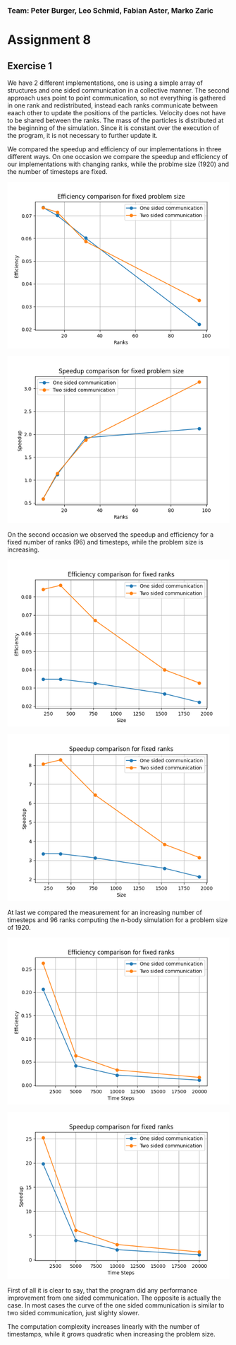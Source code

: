 ### Team: Peter Burger, Leo Schmid, Fabian Aster, Marko Zaric
# Assignment 8

## Exercise 1

We have 2 different implementations, one is using a simple array of structures and one sided communication in a collective manner. The second approach uses point to point communication, so not everything is gathered in one rank and redistributed, instead each ranks communicate between eaach other to update the positions of the particles. Velocity does not have to be shared between the ranks. The mass of the particles is distributed at the beginning of the simulation. Since it is constant over the execution of the program, it is not necessary to further update it.

We compared the speedup and efficiency of our implementations in three different ways. On one occasion we compare the speedup and efficiency of our implementations with changing ranks, while the problme size (1920) and the number of timesteps are fixed.

![Benchmarks](assets/efficiency_ranks_diff.png)

![Benchmarks](assets/speedup_ranks_diff.png)

On the second occasion we observed the speedup and efficiency for a fixed number of ranks (96) and timesteps, while the problem size is increasing.

![Benchmarks](assets/efficiency_size_diff.png)

![Benchmarks](assets/speedup_size_diff.png)

At last we compared the measurement for an increasing number of timesteps and 96 ranks computing the n-body simulation for a problem size of 1920.

![Benchmarks](assets/efficiency_timesteps.png)

![Benchmarks](assets/speedup_timesteps.png)

First of all it is clear to say, that the program did any performance improvement from one sided communication. The opposite is actually the case. In most cases the curve of the one sided communication is similar to two sided communication, just slighty slower.

The computation complexity increases linearly with the number of timestamps, while it grows quadratic when increasing the problem size. 